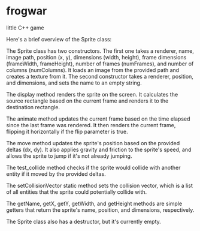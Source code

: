 # frogwar
little C++ game

Here's a brief overview of the Sprite class:

The Sprite class has two constructors. The first one takes a renderer, name, image path, position (x, y), dimensions (width, height), frame dimensions (frameWidth, frameHeight), number of frames (numFrames), and number of columns (numColumns). It loads an image from the provided path and creates a texture from it. The second constructor takes a renderer, position, and dimensions, and sets the name to an empty string.

The display method renders the sprite on the screen. It calculates the source rectangle based on the current frame and renders it to the destination rectangle.

The animate method updates the current frame based on the time elapsed since the last frame was rendered. It then renders the current frame, flipping it horizontally if the flip parameter is true.

The move method updates the sprite's position based on the provided deltas (dx, dy). It also applies gravity and friction to the sprite's speed, and allows the sprite to jump if it's not already jumping.

The test_collide method checks if the sprite would collide with another entity if it moved by the provided deltas.

The setCollisionVector static method sets the collision vector, which is a list of all entities that the sprite could potentially collide with.

The getName, getX, getY, getWidth, and getHeight methods are simple getters that return the sprite's name, position, and dimensions, respectively.

The Sprite class also has a destructor, but it's currently empty.
